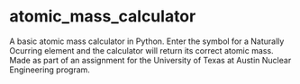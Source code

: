 # atomic_mass_calculator
A basic atomic mass calculator in Python.
Enter the symbol for a Naturally Ocurring element and the calculator will return its correct atomic mass. 
Made as part of an assignment for the University of Texas at Austin Nuclear Engineering program. 